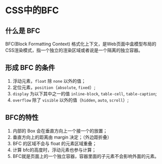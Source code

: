 # CSS中的BFC

## 什么是 BFC

BFC(Block Formatting Context) 格式化上下文，是Web页面中盒模型布局的CSS渲染模式，指一个独立的渲染区域或者说是一个隔离的独立容器。

## 形成 BFC 的条件

1. 浮动元素，`float` 除 `none` 以外的值；
2. 定位元素，`position`（`absolute`, `fixed`）;
3. `display` 为以下其中之一的值 `inline-block`, `table-cell`, `table-caption`;
4. `overflow` 除了 `visible` 以外的值（`hidden`, `auto`, `scroll`）;

## BFC的特性

1. 内部的 Box 会在垂直方向上一个接一个的放置；
2. 垂直方向上的距离由 margin 决定；（外边距折叠）
3. BFC 的区域不会与 float 的元素区域重叠；
4. 计算 bfc的高度时，浮动元素也参与计算；
5. BFC就是页面上的一个独立容器，容器里面的子元素不会影响外面的元素。
